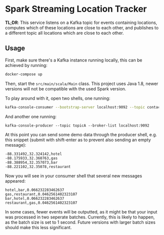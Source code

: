 # Spark Streaming Location Tracker

**TL;DR**: This service listens on a Kafka topic for events containing locations, computes which of these locations are close to each other, and publishes to a different topic all locations which are close to each other.

## Usage

First, make sure there's a Kafka instance running locally, this can be achieved by running:

```bash
docker-compose up
```

Then, start the `src/main/scala/Main` class. This project uses Java 1.8, newer versions will not be compatible with the used Spark version.

To play around with it, open two shells, one running:

```bash
kafka-console-consumer --bootstrap-server localhost:9092 --topic contacts
```

And another one running:

```
kafka-console-producer --topic topicA --broker-list localhost:9092
```

At this point you can send some demo data through the producer shell, e.g. this snippet (submit with shift-enter as to prevent also sending an empty message):

```csv
-88.331492,32.324142,hotel
-88.175933,32.360763,gas
-88.388954,32.357073,bar
-88.221102,32.35078,restaurant
```

Now you will see in your consumer shell that several new messages appeared:

```csv
hotel,bar,0.066232283462637
gas,restaurant,0.0462561402323107
bar,hotel,0.066232283462637
restaurant,gas,0.0462561402323107
```

In some cases, fewer events will be outputted, as it might be that your input was processed in two seperate batches. Currently, this is likely to happen, as the batch size is set to 1 second. Future versions with larger batch sizes should make this less significant.